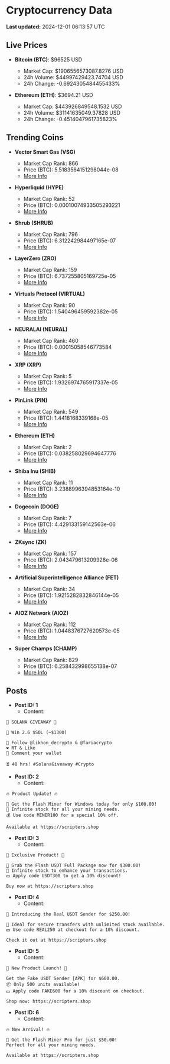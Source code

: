 # Cryptocurrency Data

**Last updated:** 2024-12-01 06:13:57 UTC

## Live Prices
- **Bitcoin (BTC)**: $96525 USD
  - Market Cap: $1906556573087.8276 USD
  - 24h Volume: $44997429423.74704 USD
  - 24h Change: -0.6924305484455433%

- **Ethereum (ETH)**: $3694.21 USD
  - Market Cap: $443926849548.1532 USD
  - 24h Volume: $31141635049.37828 USD
  - 24h Change: -0.4514047961735823%

## Trending Coins
- **Vector Smart Gas (VSG)**
  - Market Cap Rank: 866
  - Price (BTC): 5.5183564151298044e-08
  - [More Info](https://www.coingecko.com/en/coins/vector-smart-gas)

- **Hyperliquid (HYPE)**
  - Market Cap Rank: 52
  - Price (BTC): 0.00010074933505293221
  - [More Info](https://www.coingecko.com/en/coins/hyperliquid)

- **Shrub (SHRUB)**
  - Market Cap Rank: 796
  - Price (BTC): 6.312242984497165e-07
  - [More Info](https://www.coingecko.com/en/coins/shrub)

- **LayerZero (ZRO)**
  - Market Cap Rank: 159
  - Price (BTC): 6.737255805169725e-05
  - [More Info](https://www.coingecko.com/en/coins/layerzero)

- **Virtuals Protocol (VIRTUAL)**
  - Market Cap Rank: 90
  - Price (BTC): 1.540496459592382e-05
  - [More Info](https://www.coingecko.com/en/coins/virtual-protocol)

- **NEURALAI (NEURAL)**
  - Market Cap Rank: 460
  - Price (BTC): 0.00015058546773584
  - [More Info](https://www.coingecko.com/en/coins/neuralai)

- **XRP (XRP)**
  - Market Cap Rank: 5
  - Price (BTC): 1.9326974765917337e-05
  - [More Info](https://www.coingecko.com/en/coins/xrp)

- **PinLink (PIN)**
  - Market Cap Rank: 549
  - Price (BTC): 1.4418168339168e-05
  - [More Info](https://www.coingecko.com/en/coins/pinlink)

- **Ethereum (ETH)**
  - Market Cap Rank: 2
  - Price (BTC): 0.038258029694647776
  - [More Info](https://www.coingecko.com/en/coins/ethereum)

- **Shiba Inu (SHIB)**
  - Market Cap Rank: 11
  - Price (BTC): 3.2388996394853164e-10
  - [More Info](https://www.coingecko.com/en/coins/shiba-inu)

- **Dogecoin (DOGE)**
  - Market Cap Rank: 7
  - Price (BTC): 4.429133159142563e-06
  - [More Info](https://www.coingecko.com/en/coins/dogecoin)

- **ZKsync (ZK)**
  - Market Cap Rank: 157
  - Price (BTC): 2.043479613209928e-06
  - [More Info](https://www.coingecko.com/en/coins/zksync)

- **Artificial Superintelligence Alliance (FET)**
  - Market Cap Rank: 34
  - Price (BTC): 1.9215282832846144e-05
  - [More Info](https://www.coingecko.com/en/coins/artificial-superintelligence-alliance)

- **AIOZ Network (AIOZ)**
  - Market Cap Rank: 112
  - Price (BTC): 1.0448376727620573e-05
  - [More Info](https://www.coingecko.com/en/coins/aioz-network)

- **Super Champs (CHAMP)**
  - Market Cap Rank: 829
  - Price (BTC): 6.258432998655138e-07
  - [More Info](https://www.coingecko.com/en/coins/super-champs)

## Posts
- **Post ID: 1**
  - Content:
```
🚀 SOLANA GIVEAWAY 🚀

🎁 Win 2.6 $SOL (~$1300)

🤝 Follow @likhon_decrypto & @fariacrypto
❤️ RT & Like
💬 Comment your wallet

⏳ 48 hrs! #SolanaGiveaway #Crypto
```

- **Post ID: 2**
  - Content:
```
🔥 Product Update! 🔥

🚀 Get the Flash Miner for Windows today for only $100.00!
🔋 Infinite stock for all your mining needs.
💰 Use code MINER100 for a special 10% off.

Available at https://scripters.shop
```

- **Post ID: 3**
  - Content:
```
🎁 Exclusive Product! 🎁

💸 Grab the Flash USDT Full Package now for $300.00!
🎉 Infinite stock to enhance your transactions.
💵 Apply code USDT300 to get a 10% discount!

Buy now at https://scripters.shop
```

- **Post ID: 4**
  - Content:
```
💎 Introducing the Real USDT Sender for $250.00!

💼 Ideal for secure transfers with unlimited stock available.
💵 Use code REAL250 at checkout for a 10% discount.

Check it out at https://scripters.shop
```

- **Post ID: 5**
  - Content:
```
🚀 New Product Launch! 🚀

Get the Fake USDT Sender [APK] for $600.00.
📦 Only 500 units available!
💵 Apply code FAKE600 for a 10% discount on checkout.

Shop now: https://scripters.shop
```

- **Post ID: 6**
  - Content:
```
🔥 New Arrival! 🔥

💸 Get the Flash Miner Pro for just $50.00!
Perfect for all your mining needs.

Available at https://scripters.shop
```

